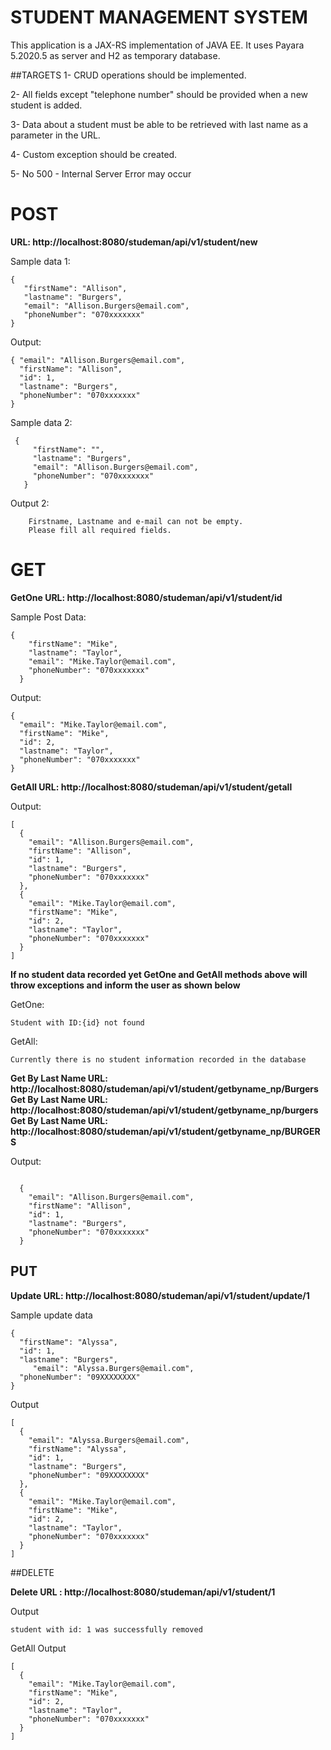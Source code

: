 # STUDENT MANAGEMENT SYSTEM
This application is a JAX-RS implementation of JAVA EE. 
It uses Payara 5.2020.5 as server and H2 as temporary database.

##TARGETS
1- CRUD operations should be implemented.

2- All fields except "telephone number" should be provided when a new student is added. 

3- Data about a student must be able to be retrieved with last name as a parameter in the URL.

4- Custom exception should be created.
 
5- No 500 - Internal Server Error may occur

# POST 

__URL: http://localhost:8080/studeman/api/v1/student/new__

Sample data 1:
 ```
 {
    "firstName": "Allison",
    "lastname": "Burgers",
    "email": "Allison.Burgers@email.com",
    "phoneNumber": "070xxxxxxx"
 }
```
Output:
````
{ "email": "Allison.Burgers@email.com",
  "firstName": "Allison",
  "id": 1,
  "lastname": "Burgers",
  "phoneNumber": "070xxxxxxx"
}
````

Sample data 2:

````
 {
     "firstName": "",
     "lastname": "Burgers",
     "email": "Allison.Burgers@email.com",
     "phoneNumber": "070xxxxxxx"
   }

````

Output 2:
````
    Firstname, Lastname and e-mail can not be empty. 
    Please fill all required fields.
````

# GET

__GetOne URL: http://localhost:8080/studeman/api/v1/student/id__

Sample Post Data:
````
{
    "firstName": "Mike",
    "lastname": "Taylor",
    "email": "Mike.Taylor@email.com",
    "phoneNumber": "070xxxxxxx"
  }

````
Output:

````
{
  "email": "Mike.Taylor@email.com",
  "firstName": "Mike",
  "id": 2,
  "lastname": "Taylor",
  "phoneNumber": "070xxxxxxx"
}
````

__GetAll URL: http://localhost:8080/studeman/api/v1/student/getall__

Output:

````
[
  {
    "email": "Allison.Burgers@email.com",
    "firstName": "Allison",
    "id": 1,
    "lastname": "Burgers",
    "phoneNumber": "070xxxxxxx"
  },
  {
    "email": "Mike.Taylor@email.com",
    "firstName": "Mike",
    "id": 2,
    "lastname": "Taylor",
    "phoneNumber": "070xxxxxxx"
  }
]
````

__If no student data recorded yet GetOne and GetAll methods above  will throw exceptions and inform the user as shown below__



GetOne:
````
Student with ID:{id} not found
````
GetAll: 
````
Currently there is no student information recorded in the database
````


__Get By Last Name URL: http://localhost:8080/studeman/api/v1/student/getbyname_np/Burgers__
__Get By Last Name URL: http://localhost:8080/studeman/api/v1/student/getbyname_np/burgers__
__Get By Last Name URL: http://localhost:8080/studeman/api/v1/student/getbyname_np/BURGERS__

Output:

````

  {
    "email": "Allison.Burgers@email.com",
    "firstName": "Allison",
    "id": 1,
    "lastname": "Burgers",
    "phoneNumber": "070xxxxxxx"
  }
````





## PUT

__Update URL: http://localhost:8080/studeman/api/v1/student/update/1__

Sample update data
````
{ 
  "firstName": "Alyssa",
  "id": 1,
  "lastname": "Burgers",
	 "email": "Alyssa.Burgers@email.com",
  "phoneNumber": "09XXXXXXXX"
}
````


Output
````
[
  {
    "email": "Alyssa.Burgers@email.com",
    "firstName": "Alyssa",
    "id": 1,
    "lastname": "Burgers",
    "phoneNumber": "09XXXXXXXX"
  },
  {
    "email": "Mike.Taylor@email.com",
    "firstName": "Mike",
    "id": 2,
    "lastname": "Taylor",
    "phoneNumber": "070xxxxxxx"
  }
]
````

##DELETE

__Delete URL : http://localhost:8080/studeman/api/v1/student/1__

Output
````
student with id: 1 was successfully removed
````

GetAll Output

````
[
  {
    "email": "Mike.Taylor@email.com",
    "firstName": "Mike",
    "id": 2,
    "lastname": "Taylor",
    "phoneNumber": "070xxxxxxx"
  }
]
````
